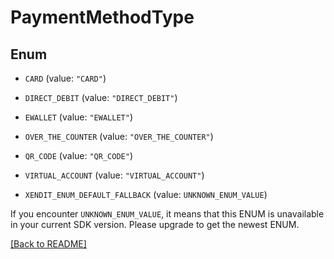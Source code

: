 # PaymentMethodType

## Enum


* `CARD` (value: `"CARD"`)

* `DIRECT_DEBIT` (value: `"DIRECT_DEBIT"`)

* `EWALLET` (value: `"EWALLET"`)

* `OVER_THE_COUNTER` (value: `"OVER_THE_COUNTER"`)

* `QR_CODE` (value: `"QR_CODE"`)

* `VIRTUAL_ACCOUNT` (value: `"VIRTUAL_ACCOUNT"`)

* `XENDIT_ENUM_DEFAULT_FALLBACK` (value: `UNKNOWN_ENUM_VALUE`)

If you encounter `UNKNOWN_ENUM_VALUE`, it means that this ENUM is unavailable in your current SDK version. Please upgrade to get the newest ENUM.

[[Back to README]](../../README.md)


